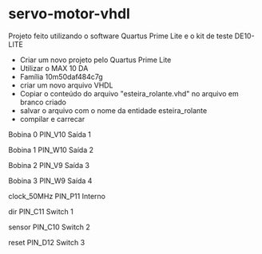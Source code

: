 # servo-motor-vhdl

Projeto feito utilizando o software Quartus Prime Lite e o kit de teste DE10-LITE

- Criar um novo projeto pelo Quartus Prime Lite
- Utilizar o MAX 10 DA
- Família 10m50daf484c7g
- criar um novo arquivo VHDL
- Copiar o conteúdo do arquivo "esteira_rolante.vhd" no arquivo em branco criado
- salvar o arquivo com o nome da entidade esteira_rolante
- compilar e carrecar

Bobina 0	PIN_V10	Saída 1

Bobina 1	PIN_W10	Saída 2

Bobina 2	PIN_V9	Saída 3

Bobina 3	PIN_W9	Saída 4

clock_50MHz	PIN_P11	Interno

dir	        PIN_C11	Switch 1

sensor	    PIN_C10	Switch 2

reset	    PIN_D12	Switch 3